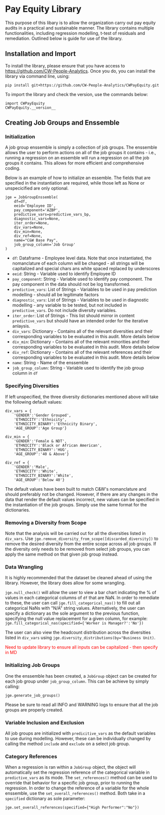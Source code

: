 # Pay Equity Library

This purpose of this libary is to allow the organization carry out pay equity audits in a practical and sustainable manner. The library contains multiple functionalities, including regression modelling, t-test of residuals and remediation. Outlined below is guide for use of the library.

## Installation and Import

To install the library, please ensure that you have access to https://github.com/CW-People-Analytics. Once you do, you can install the library via command line, using:

```
pip install git+https://github.com/CW-People-Analytics/CWPayEquity.git
```

To import the library and check the version, use the commands below:
```
import CWPayEquity
CWPayEquity.__version__
```

## Creating Job Groups and Enssemble

### Initialization

A job group enssemble is simply a collection of job groups. The enssemble allows the user to perform actions on all of the job groups it contains - i.e., running a regression on an essemble will run a regression on all the job groups it contains. This allows for more efficient and comprehensive coding.

Below is an example of how to initialize an essemble. The fields that are specified in the instantiation are required, while those left as None or unspecicified are only optional.

```
jge = JobGroupEnssemble(
    df=df, 
    eeid='Employee ID',
    pay_component='AZBP', 
    predictive_vars=predictive_vars_bp, 
    diagnostic_vars=None, 
    iter_order=None,
    div_vars=None, 
    div_min=None, 
    div_ref=None,
    name="C&W Base Pay",
    job_group_column='Job Group'
)
```
* `df`: Dataframe  -  Employee level data. Note that once instantiated, the nomanclature of each column will be changed - all strings will be capitalized and special chars ans white spaced replaced by underscores
* `eeid`: String - Variable used to identify Employee ID
* `pay_component`: String - Variable used to identify pay component. The pay component in the data should not be log transformed.
* `predictive_vars`: List of Strings - Variables to be used in pay prediction modelling - should all be legitimate factors
* `diagnostic_vars`: List of Strings - Variables to be used in diagnostic modelling - any variable to be tested, but not included in `predictive_vars`. Do not include diversity variables.
* `iter_order`: List of Strings - This list should mirror in content `predictive_vars` but should have an intended order for the iterative anlaysis.
* `div_vars`: Dictionary - Contains all of the relevant diversities and their corresponding variables to be evaluated in this audit. More details below
* `div_min`: Dictionary - Contains all of the relevant minorities and their corresponding variables to be evaluated in this audit. More details below
* `div_ref`: Dictionary - Contains all of the relevant references and their corresponding variables to be evaluated in this audit. More details below
* `name`: String - Name of the enssemble
* `job_group_column`: String - Variable used to identify the job group column in `df`

### Specifying Diversities

If left unspecified, the three diversity dictionaries mentioned above will take the following default values:

```
div_vars = {
    'GENDER':'Gender Grouped',
    'ETHNICITY':'Ethnicity',
    'ETHNICITY_BINARY':'Ethnicity Binary',
    'AGE_GROUP':'Age Group'}

div_min = {
    'GENDER':'Female & NDT',
    'ETHNICITY':'Black or African American',
    'ETHNICITY_BINARY':'HUG',
    'AGE_GROUP':'40 & Above'}

div_ref = {
    'GENDER':'Male',
    'ETHNICITY':'White',
    'ETHNICITY_BINARY':'White',
    'AGE_GROUP':'Below 40'}
```

The default values have been built to match C&W's nomanclature and should preferably not be changed. However, if there are any changes in the data that render the default values incorrect, new values can be specified in the instantiation of the job groups. Simply use the same format for the dictionaries.

### Removing a Diversity from Scope

Note that the analysis will be carried out for all the diversities listed in `div_vars`. Use `jge.remove_diversity_from_scope([discarded_diversity])` to remove the desired diversity from the entire scope across all job groups. If the diversity only needs to be removed from select job groups, you can apply the same method on that given job group instead.

### Data Wrangling

It is highly recommended that the dataset be cleaned ahead of using the library. However, the library does allow for some wrangling.

`jge.null_check()` will allow the user to view a bar chart indicating the % of values in each categorical columns of `df` that are NaN. In order to remediate to these, the user can call `jge.fill_categorical_nas()` to fill out all categorical NaNs with "N/A" string values. Alternatively, the user can specify a dictionary as the sole argument to the previous function, specifying the null value replacement for a given column, for example: `jge.fill_categorical_nas(specified={'Worker is Manager?':'No'})`

The user can also view the headcount distribution across the diversities listed in `div_vars` using `jge.diversity_distributions(by="Business Unit)`.

<font color='red'>Need to update library to ensure all inputs can be capitalized - then specify in MD</font>

### Initializing Job Groups

One the enssemble has been created, a `JobGroup` object can be created for each job group under `job_group_column`. This can be achieve by simply calling:
```
jge.generate_job_groups()
```

Please be sure to read all INFO and WARNING logs to ensure that all the job groups are properly created.


### Variable Inclusion and Exclusion

All job groups are initialized with `predicitive_vars` as the default variables to use during modelling. However, these can be individually changed by calling the method `include` and `exclude` on a select job group. 

### Category References

When a regression is ran within a `JobGroup` object, the object will automatically set the regression reference of the categorical variable in `predictive_vars` as its mode. The `set_references()` method can be used to override that behavior for a specific job group, prior to running the regression. In order to change the reference of a variable for the whole enssemble, use the `set_overall_references()` method. Both take in a `specified` dictionary as sole parameter:

```
jge.set_overall_references(specified={"High Performer":"No"})
```